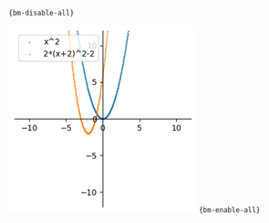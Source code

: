 `{bm-disable-all}`

![Graph(s) of x^2,2*(x+2)^2-2](calculus_7075a784a72ff78b211c721f36f25cc0.png)
`{bm-enable-all}`

